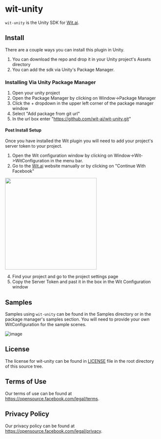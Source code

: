 # wit-unity
`wit-unity` is the Unity SDK for [Wit.ai](http://wit.ai).

## Install
There are a couple ways you can install this plugin in Unity.

1. You can download the repo and drop it in your Unity project's Assets directory
2. You can add the sdk via Unity's Package Manager.

### Installing Via Unity Package Manager
1. Open your unity project
2. Open the Package Manager by clicking on Window->Package Manager
3. Click the + dropdown in the upper left corner of the package manager window
4. Select "Add package from git url"
5. In the url box enter "https://github.com/wit-ai/wit-unity.git"

#### Post Install Setup
Once you have installed the Wit plugin you will need to add your project's server token to your project.
1. Open the Wit configuration window by clicking on Window->Wit->WitConfiguration in the menu bar.
2. Go to the [Wit.ai](http://wit.ai) website manually or by clicking on "Continue With Facebook" 
<image src="https://user-images.githubusercontent.com/645359/125703060-59d62659-1dd6-442f-a92d-d8ec142c53d8.png" width=300>

4. Find your project and go to the project settings page
5. Copy the Server Token and past it in the box in the Wit Configuration window

## Samples
Samples using `wit-unity` can be found in the Samples directory or in the package manager's samples section. You will need to provide your own WitConfiguration for the sample scenes.

![image](https://user-images.githubusercontent.com/645359/121092454-6bab1100-c7a0-11eb-9cb1-87dd8ae6e875.png)


## License
The license for wit-unity can be found in [LICENSE](https://github.com/wit-ai/wit-unity/blob/main/LICENSE) file in the root directory of this source tree.

## Terms of Use
Our terms of use can be found at https://opensource.facebook.com/legal/terms.

## Privacy Policy
Our privacy policy can be found at https://opensource.facebook.com/legal/privacy.
